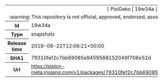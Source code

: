 <html><table>
<tr><td colspan="2" align="center"><img width="0" height="0"><br/>⌈ PixiGeko | 19w34a ⌋<br/><img width="0" height="0"></td></tr>
<tr><td colspan="2" align="center"><img width="0" height="0"><br/>
:warning: This repository is not official, approved, endorsed, associated or connected with Mojang :warning:
<br/><img width="0" height="0"></td></tr>
<tr><th>Id</th><td>19w34a</td></tr>
<tr><th>Type</th><td>snapshots</td></tr>
<tr><th>Release time</th><td>2019-08-22T12:06:21+00:00</td></tr>
<tr><th>SHA1</th><td>79310fef2c7bb69085e9459568152049f706e52d</td></tr>
<tr><th>Url</th><td><a href="https://piston-meta.mojang.com/v1/packages/79310fef2c7bb69085e9459568152049f706e52d/19w34a.json">https://piston-meta.mojang.com/v1/packages/79310fef2c7bb69085e9459568152049f706e52d/19w34a.json</a></td></tr>